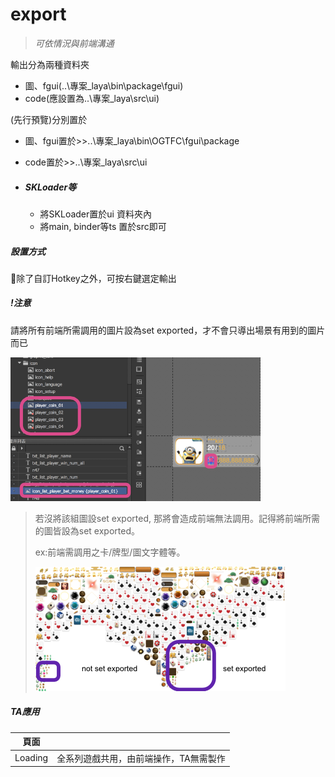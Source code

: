 # export

> _可依情況與前端溝通_

輸出分為兩種資料夾

* 圖、fgui\(..\專案\_laya\bin\package\fgui\)
* code\(應設置為..\專案\_laya\src\ui\)

\(先行預覽\)分別置於

* 圖、fgui置於&gt;&gt;..\專案\_laya\bin\OGTFC\fgui\package
* code置於&gt;&gt;..\專案\_laya\src\ui

* ##### SKLoader等

  * 將SKLoader置於ui 資料夾內
  * 將main, binder等ts 置於src即可

##### 設置方式

除了自訂Hotkey之外，可按右鍵選定輸出

##### !注意

請將所有前端所需調用的圖片設為set exported，才不會只導出場景有用到的圖片而已

![](.gitbook/assets/images_exported.png)

> 若沒將該組圖設set exported, 那將會造成前端無法調用。記得將前端所需的圖皆設為set exported。
>
> ex:前端需調用之卡/牌型/圖文字體等。
>
> ![](.gitbook/assets/set-exported.png)

##### TA應用

| 頁面 |  |
| :---: | :--- |
| Loading | 全系列遊戲共用，由前端操作，TA無需製作 |



